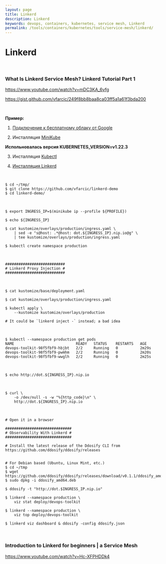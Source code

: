 ```yaml
---
layout: page
title: Linkerd
description: Linkerd
keywords: devops, containers, kubernetes, service mesh, Linkerd
permalink: /tools/containers/kubernetes/tools/service-mesh/linkerd/
---
```


# Linkerd

<br/>

### What Is Linkerd Service Mesh? Linkerd Tutorial Part 1

https://www.youtube.com/watch?v=mDC3KA_6vfg

https://gist.github.com/vfarcic/249f8bb8baa8ca03ff5a1a61f3bda200

<br/>

**Пример:**

1. [Подключение к бесплатному облаку от Google](/tools/clouds/google/google-cloud-shell/setup/)

2. Инсталляция [MiniKube](/tools/containers/kubernetes/minikube/setup/)

**Испольновалась версия KUBERNETES_VERSION=v1.22.3**

3. Инсталляция [Kubectl](/tools/containers/kubernetes/tools/kubectl/)

4. [Инсталляция Linkerd](/tools/containers/kubernetes/tools/service-mesh/linkerd/setup/)

<br/>

```
$ cd ~/tmp/
$ git clone https://github.com/vfarcic/linkerd-demo
$ cd linkerd-demo/
```

<br/>

```
$ export INGRESS_IP=$(minikube ip --profile ${PROFILE})

$ echo ${INGRESS_IP}

$ cat kustomize/overlays/production/ingress.yaml \
    | sed -e "s@host: .*@host: dot.${INGRESS_IP}.nip.io@g" \
    | tee kustomize/overlays/production/ingress.yaml

$ kubectl create namespace production
```

<br/>

```
###########################
# Linkerd Proxy Injection #
###########################
```

<br/>

```
$ cat kustomize/base/deployment.yaml

$ cat kustomize/overlays/production/ingress.yaml

$ kubectl apply \
    --kustomize kustomize/overlays/production

# It could be `linkerd inject -` instead; a bad idea
```

<br/>

```
$ kubectl --namespace production get pods
NAME                            READY   STATUS    RESTARTS   AGE
devops-toolkit-98f5fbf9-hbjbt   2/2     Running   0          2m29s
devops-toolkit-98f5fbf9-pwmhm   2/2     Running   0          2m20s
devops-toolkit-98f5fbf9-wwglh   2/2     Running   0          2m25s
```

<br/>

```
$ echo http://dot.${INGRESS_IP}.nip.io
```

<br/>

```
$ curl \
    -o /dev/null -s -w "%{http_code}\n" \
    http://dot.${INGRESS_IP}.nip.io
```

<!--

<br/>

```
$ curl \
 -o /dev/null -s -w "%{http_code}\n" \
 -H "Host: dot.${INGRESS_IP}.nip.io" \
 "http://192.168.49.2"
```
-->

<br/>

```
# Open it in a browser

##############################
# Observability With Linkerd #
##############################

# Install the latest release of the Ddosify CLI from https://github.com/ddosify/ddosify/releases


# For Debian based (Ubuntu, Linux Mint, etc.)
$ cd ~/tmp
$ wget https://github.com/ddosify/ddosify/releases/download/v0.1.1/ddosify_amd64.deb
$ sudo dpkg -i ddosify_amd64.deb

$ ddosify -t "http://dot.$INGRESS_IP.nip.io"

$ linkerd --namespace production \
    viz stat deploy/devops-toolkit

$ linkerd --namespace production \
    viz top deploy/devops-toolkit

$ linkerd viz dashboard & ddosify -config ddosify.json
```

<br/>

### Introduction to Linkerd for beginners | a Service Mesh

https://www.youtube.com/watch?v=Hc-XFPHDDk4
